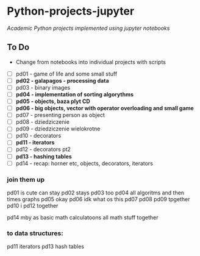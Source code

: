 # Python-projects-jupyter
_Academic Python projects implemented using jupyter notebooks_

## To Do
- Change from notebooks into individual projects with scripts
- [ ] pd01 - game of life and some small stuff  
- [ ] **pd02 - galapagos - processing data**  
- [ ] pd03 - binary images  
- [ ] **pd04 - implementation of sorting algorythms** 
- [ ] **pd05 - objects, baza plyt CD**
- [ ] **pd06 - big objects, vector with operator overloading and small game**
- [ ] pd07 - presenting person as object  
- [ ] pd08 - dziedziczenie  
- [ ] pd09 - dziedziczenie wielokrotne  
- [ ] pd10 - decorators  
- [ ] **pd11 - iterators**
- [ ] pd12 - decorators pt2  
- [ ] **pd13 - hashing tables**  
- [ ] pd14 - recap: horner etc, objects, decorators, iterators

### join them up
pd01 is cute can stay
pd02 stays
pd03 too
pd04 all algoritms and then times graphs
pd05 okay
pd06 idk what os this
pd07 pd08 pd09 tpgether 
pd10 i pd12 together 

pd14 mby as basic math calculatoons all math stuff together 

### to data structures:
pd11 iterators
pd13 hash tables

